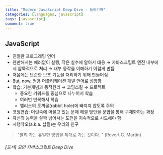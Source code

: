 ```yaml
---
title: "Modern JavaScript Deep Dive - 들어가며"
categories: [languages, javascript]
tags: [javascript]
comment: true
---
```


## JavaScript

- 친절한 프로그래밍 언어
- 웬만해서는 에러없이 실행, 작은 실수에 알아서 대응 → 자바스크립트 엔진 내부에서 암묵적으로 처리 → 내부 동작을 이해하기 어렵게 만듬
- 처음에는 단순한 보조 기능을 처리하기 위해 만들어짐
- But, now. 범용 어플리케이션 개발 언어로 성장함
- 학습: 기본개념과 동작원리 → 코딩스킬 → 프로젝트
    - 중요한 키워드를 중심으로 나누어서 학습
    - 여러번 반복해서 학습
    - 앨리스의 토끼굴(rabbit hole)에 빠지지 않도록 주의
- 코딩연습: 머릿속에 머물고 있는 문제 해결 방안을 문법을 통해 구체화하는 과정
- 자신의 능력을 살짝 넘어서는 도전을 지속적으로 시도해야 함
- 시행착오(a.k.a. 삽질)는 우리의 친구

> "빨리 가는 유일한 방법을 제대로 가는 것이다. "
(Rovert C. Martin)

###### [도서] 모던 자바스크립트 Deep Dive